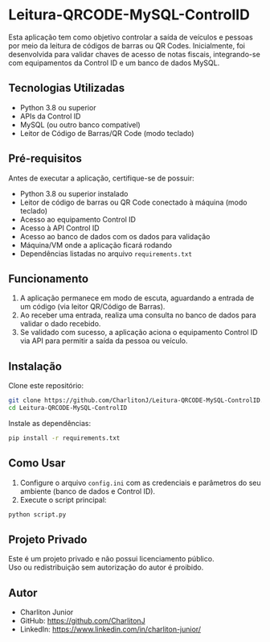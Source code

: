 # Leitura-QRCODE-MySQL-ControlID

Esta aplicação tem como objetivo controlar a saída de veículos e pessoas por meio da leitura de códigos de barras ou QR Codes. Inicialmente, foi desenvolvida para validar chaves de acesso de notas fiscais, integrando-se com equipamentos da Control ID e um banco de dados MySQL.

## Tecnologias Utilizadas

- Python 3.8 ou superior  
- APIs da Control ID  
- MySQL (ou outro banco compatível)  
- Leitor de Código de Barras/QR Code (modo teclado)

## Pré-requisitos

Antes de executar a aplicação, certifique-se de possuir:

- Python 3.8 ou superior instalado  
- Leitor de código de barras ou QR Code conectado à máquina (modo teclado)  
- Acesso ao equipamento Control ID  
- Acesso à API Control ID  
- Acesso ao banco de dados com os dados para validação  
- Máquina/VM onde a aplicação ficará rodando  
- Dependências listadas no arquivo `requirements.txt`

## Funcionamento

1. A aplicação permanece em modo de escuta, aguardando a entrada de um código (via leitor QR/Código de Barras).  
2. Ao receber uma entrada, realiza uma consulta no banco de dados para validar o dado recebido.  
3. Se validado com sucesso, a aplicação aciona o equipamento Control ID via API para permitir a saída da pessoa ou veículo.

## Instalação

Clone este repositório:

```bash
git clone https://github.com/CharlitonJ/Leitura-QRCODE-MySQL-ControlID.git
cd Leitura-QRCODE-MySQL-ControlID
```

Instale as dependências:

```bash
pip install -r requirements.txt
```

## Como Usar

1. Configure o arquivo `config.ini` com as credenciais e parâmetros do seu ambiente (banco de dados e Control ID).  
2. Execute o script principal:

```bash
python script.py
```

## Projeto Privado

Este é um projeto privado e não possui licenciamento público.  
Uso ou redistribuição sem autorização do autor é proibido.

## Autor

- Charliton Junior  
- GitHub: https://github.com/CharlitonJ  
- LinkedIn: https://www.linkedin.com/in/charliton-junior/
